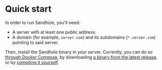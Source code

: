 # Quick start

In order to run Sandhole, you'll need:

- A server with at least one public address.
- A domain (for example, `server.com`) and its subdomains (`*.server.com`) pointing to said server.

Then, install the Sandhole binary in your server. Currently, you can do so [through Docker Compose](./docker_compose.md), by downloading [a binary from the latest release](https://github.com/EpicEric/sandhole/releases/latest), or by [compiling it yourself](./compiling_from_source.md).
